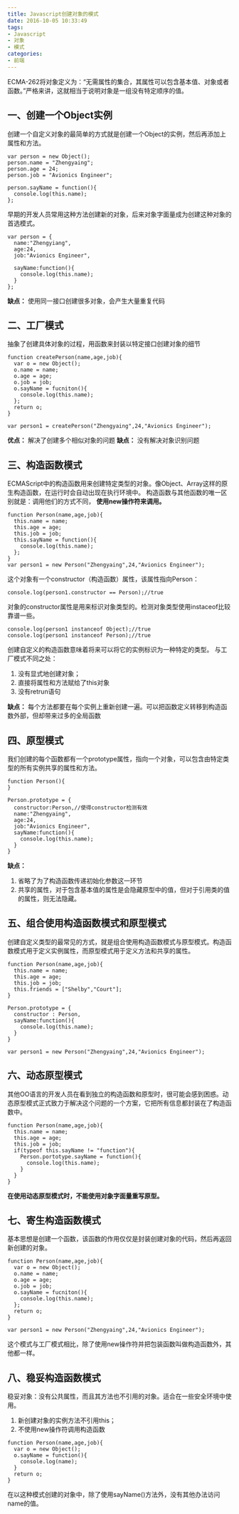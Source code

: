 ```yaml
---
title: Javascript创建对象的模式
date: 2016-10-05 10:33:49
tags:
- Javascript
- 对象
- 模式
categories:
- 前端
---
```

ECMA-262将对象定义为：“无需属性的集合，其属性可以包含基本值、对象或者函数。”严格来讲，这就相当于说明对象是一组没有特定顺序的值。
## 一、创建一个Object实例
创建一个自定义对象的最简单的方式就是创建一个Object的实例，然后再添加上属性和方法。
```
var person = new Object();
person.name = "Zhengyaing";
person.age = 24;
person.job = "Avionics Engineer";

person.sayName = function(){
  console.log(this.name);
};
```
早期的开发人员常用这种方法创建新的对象，后来对象字面量成为创建这种对象的首选模式。
```
var person = {
  name:"Zhengyiang",
  age:24,
  job:"Avionics Engineer",

  sayName:function(){
    console.log(this.name);
  }
};
```
**缺点：** 使用同一接口创建很多对象，会产生大量重复代码
## 二、工厂模式
抽象了创建具体对象的过程，用函数来封装以特定接口创建对象的细节
```
function createPerson(name,age,job){
  var o = new Object();
  o.name = name;
  o.age = age;
  o.job = job;
  o.sayName = fucniton(){
    console.log(this.name);
  };
  return o;
}

var person1 = createPerson("Zhengyaing",24,"Avionics Engineer");
```
**优点：** 解决了创建多个相似对象的问题
**缺点：** 没有解决对象识别问题

## 三、构造函数模式
ECMAScript中的构造函数用来创建特定类型的对象。像Object、Array这样的原生构造函数，在运行时会自动出现在执行环境中。
构造函数与其他函数的唯一区别就是：调用他们的方式不同， **使用new操作符来调用。**
```
function Person(name,age,job){
  this.name = name;
  this.age = age;
  this.job = job;
  this.sayName = function(){
    console.log(this.name);
  };
}
var person1 = new Person("Zhengyaing",24,"Avionics Engineer");
```
这个对象有一个constructor（构造函数）属性，该属性指向Person：
```
console.log(person1.constructor == Person);//true
```
对象的constructor属性是用来标识对象类型的。检测对象类型使用instaceof比较靠谱一些。
```
console.log(person1 instanceof Object);//true
console.log(person1 instanceof Person);//true
```
创建自定义的构造函数意味着将来可以将它的实例标识为一种特定的类型。
与工厂模式不同之处：
1. 没有显式地创建对象；
1. 直接将属性和方法赋给了this对象
1. 没有retrun语句

**缺点：** 每个方法都要在每个实例上重新创建一遍。可以把函数定义转移到构造函数外部，但却带来过多的全局函数

## 四、原型模式
我们创建的每个函数都有一个prototype属性，指向一个对象，可以包含由特定类型的所有实例共享的属性和方法。
```
function Person(){
}

Person.prototype = {
  constructor:Person,//使得constructor检测有效
  name:"Zhengyaing",
  age:24,
  job:"Avionics Engineer",
  sayName:function(){
    console.log(this.name);
  }
}
```
**缺点：**
1. 省略了为了构造函数传递初始化参数这一环节
1. 共享的属性，对于包含基本值的属性是会隐藏原型中的值，但对于引用类的值的属性，则无法隐藏。

## 五、组合使用构造函数模式和原型模式
创建自定义类型的最常见的方式，就是组合使用构造函数模式与原型模式。构造函数模式用于定义实例属性，而原型模式用于定义方法和共享的属性。
```
function Person(name,age,job){
  this.name = name;
  this.age = age;
  this.job = job;
  this.friends = ["Shelby","Court"];
}

Person.prototype = {
  constructor : Person,
  sayName:function(){
    console.log(this.name);
  }
}

var person1 = new Person("Zhengyaing",24,"Avionics Engineer");
```
## 六、动态原型模式
其他OO语言的开发人员在看到独立的构造函数和原型时，很可能会感到困惑。动态原型模式正式致力于解决这个问题的一个方案，它把所有信息都封装在了构造函数中。
```
function Person(name,age,job){
  this.name = name;
  this.age = age;
  this.job = job;
  if(typeof this.sayName != "function"){
    Person.portotype.sayName = function(){
      console.log(this.name);
    }
  }
}
```
**在使用动态原型模式时，不能使用对象字面量重写原型。**

## 七、寄生构造函数模式
基本思想是创建一个函数，该函数的作用仅仅是封装创建对象的代码，然后再返回新创建的对象。
```
function Person(name,age,job){
  var o = new Object();
  o.name = name;
  o.age = age;
  o.job = job;
  o.sayName = fucniton(){
    console.log(this.name);
  };
  return o;
}

var person1 = new Person("Zhengyaing",24,"Avionics Engineer");
```
这个模式与工厂模式相比，除了使用new操作符并把包装函数叫做构造函数外，其他都一样。

## 八、稳妥构造函数模式
稳妥对象：没有公共属性，而且其方法也不引用的对象。适合在一些安全环境中使用。
1. 新创建对象的实例方法不引用this；
2. 不使用new操作符调用构造函数

```
function Person(name,age,job){
  var o = new Object();
  o.sayName = function(){
    console.log(name);
  }
  return o;
}
```
在以这种模式创建的对象中，除了使用sayName()方法外，没有其他办法访问name的值。
